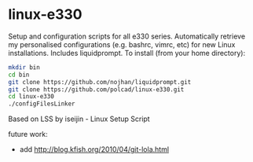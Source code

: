 # linux-e330
Setup and configuration scripts for all e330 series.
Automatically retrieve my personalised configurations (e.g. bashrc, vimrc, etc) for new Linux installations. Includes liquidprompt.
To install (from your home directory): 

```sh
mkdir bin
cd bin
git clone https://github.com/nojhan/liquidprompt.git
git clone https://github.com/polcad/linux-e330.git
cd linux-e330
./configFilesLinker
```
Based on LSS by iseijin - Linux Setup Script

future work:
- add http://blog.kfish.org/2010/04/git-lola.html
